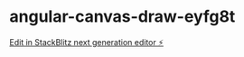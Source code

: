 # angular-canvas-draw-eyfg8t

[Edit in StackBlitz next generation editor ⚡️](https://stackblitz.com/~/github.com/Wadim-cloud/angular-canvas-draw-eyfg8t)